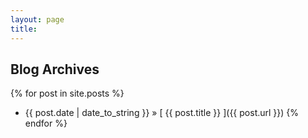 ```yaml
---
layout: page
title: 
---
```


## Blog Archives

{% for post in site.posts %}
  * {{ post.date | date_to_string }} &raquo; [ {{ post.title }} ]({{ post.url }})
{% endfor %}
